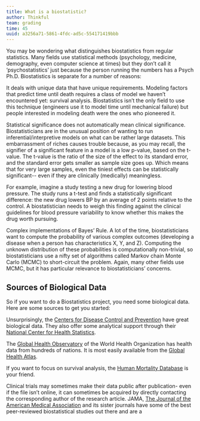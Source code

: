 ```yaml
---
title: What is a biostatistic?
author: Thinkful
team: grading
time: 45
uuid: a3256a71-5861-4fdc-ad5c-554171419bbb
---
```


You may be wondering what distinguishes biostatistics from regular statistics.  Many fields use statistical methods (psychology, medicine, demography, even computer science at times) but they don’t call it ‘psychostatistics’ just because the person running the numbers has a Psych Ph.D.  Biostatistics is separate for a number of reasons:

It deals with unique data that have unique requirements.  Modeling factors that predict time until death requires a class of model we haven’t encountered yet: survival analysis. Biostatistics isn’t the only field to use this technique (engineers use it to model time until mechanical failure) but people interested in modeling death were the ones who pioneered it.

Statistical significance does not automatically mean clinical significance.  Biostatisticians are in the unusual position of wanting to run inferential/interpretive models on what can be rather large datasets.  This embarrassment of riches causes trouble because, as you may recall, the signifier of a significant feature in a model is a low p-value, based on the t-value.  The t-value is the ratio of the size of the effect to its standard error, and the standard error gets smaller as sample size goes up.  Which means that for very large samples, even the tiniest effects can be statistically significant-- even if they are clinically (medically) meaningless.  

For example, imagine a study testing a new drug for lowering blood pressure.  The study runs a t-test and finds a statistically significant difference: the new drug lowers BP by an average of 2 points relative to the control.  A biostatistician needs to weigh this finding against the clinical guidelines for blood pressure variability to know whether this makes the drug worth pursuing.

Complex implementations of Bayes’ Rule.  A lot of the time, biostatisticians want to compute the probability of various complex outcomes (developing a disease when a person has characteristics X, Y, and Z).  Computing the unknown distribution of these probabilities is computationally non-trivial, so biostatisticians use a nifty set of algorithms called Markov chain Monte Carlo (MCMC) to short-circuit the problem.  Again, many other fields use MCMC, but it has particular relevance to biostatisticians’ concerns.

## Sources of Biological Data

So if you want to do a Biostatistics project, you need some biological data.  Here are some sources to get you started:

Unsurprisingly, the [Centers for Disease Control and Prevention](https://data.cdc.gov/) have great biological data.  They also offer some analytical support through their [National Center for Health Statistics](https://www.cdc.gov/nchs/).

The [Global Health Observatory](http://www.who.int/gho/en/) of the World Health Organization has health data from hundreds of nations.  It is most easily available from the [Global Health Atlas](http://apps.who.int/globalatlas/).

If you want to focus on survival analysis, the [Human Mortality Database](http://www.mortality.org/) is your friend.  

Clinical trials may sometimes make their data public after publication- even if the file isn’t online, it can sometimes be acquired by directly contacting the corresponding author of the research article.  JAMA, [The Journal of the American Medical Association](http://jamanetwork.com/journals/jama) and its sister journals have some of the best peer-reviewed biostatistical studies out there and are a